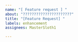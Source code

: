 ```yaml
---
name: "[ Feature request ] "
about: "??????????????????????"
title: "[Feature Request] "
labels: enhancement
assignees: MasterSloth1

---
```



